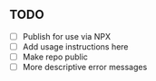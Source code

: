 ## TODO

 - [ ] Publish for use via NPX
 - [ ] Add usage instructions here
 - [ ] Make repo public
 - [ ] More descriptive error messages
